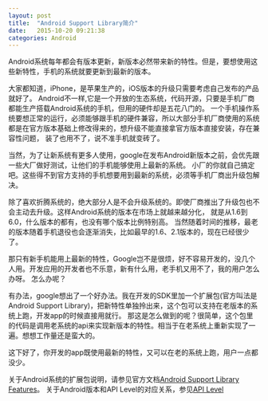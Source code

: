 ```yaml
---
layout: post
title:  "Android Support Library简介"
date:   2015-10-20 09:21:38
categories: Android
---
```

Android系统每年都会有版本更新，新版本必然带来新的特性。但是，要想使用这些新特性，手机的系统就要更新到最新的版本。

大家都知道，iPhone，是苹果生产的，iOS版本的升级只需要考虑自己发布的产品就好了。
Android不一样,它是一个开放的生态系统，代码开源，只要是手机厂商都能生产搭载Android系统的手机，但用的硬件却是五花八门的。
一个手机操作系统要想正常的运行，必须能够跟手机的硬件兼容，所以大部分手机厂商使用的系统都是在官方版本基础上修改得来的，想升级不能直接拿官方版本直接安装，存在兼容性问题，
装了也用不了，说不准手机就变砖了。
<!--more-->
当然，为了让新系统有更多人使用，google在发布Android新版本之前，会优先跟一些大厂做好测试，让他们的手机能够使用上最新的系统。
小厂的你就自己搞定吧。这些得不到官方支持的手机想要用到最新的系统，必须等手机厂商出升级包解决。

除了喜欢折腾系统的，绝大部分人是不会升级系统的。即使厂商推出了升级包也不会主动去升级。这样Android系统的版本在市场上就越来越分化，
就是从1.6到6.0，什么版本的都有，也没有哪个版本比例特别高。
当然随着时间的推移，最老的版本随着手机退役也会逐渐消失，比如最早的1.6、2.1版本的，现在已经很少了。

那只有新手机能用上最新的特性，Google岂不是很烦，好不容易开发的，没几个人用。开发应用的开发者也不乐意，新有什么用，老手机又用不了，我的用户怎么办呀。
怎么办呢？

有办法，google想出了一个好办法。我在开发的SDK里加一个扩展包(官方叫法是Android Support Library)，把新特性单独拎出来，这个包可以支持在老版本的系统上跑，开发app的时候直接用就行。
那这是怎么做到的呢？很简单，这个包里的代码是调用老系统的api来实现新版本的特性。相当于在老系统上重新实现了一遍。想想工作量还是蛮大的。

这下好了，你开发的app既使用最新的特性，又可以在老的系统上跑，用户一点都没少。

关于Android系统的扩展包说明，请参见官方文档[Android Support Library Features](https://developer.android.com/tools/support-library/features.html)。
关于Android版本和API Level的对应关系，参见[API Level](http://developer.android.com/guide/topics/manifest/uses-sdk-element.html)
